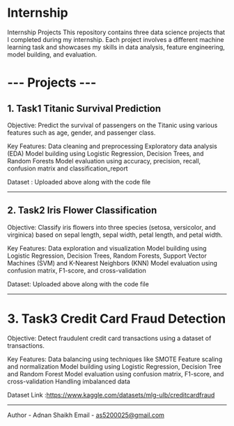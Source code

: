 # Internship

Internship Projects
This repository contains three data science projects that I completed during my internship. Each project involves a different machine learning task and showcases my skills in data analysis, feature engineering, model building, and evaluation.

# --- Projects ---

## 1. Task1 Titanic Survival Prediction

Objective:
Predict the survival of passengers on the Titanic using various features such as age, gender, and passenger class.

Key Features:
Data cleaning and preprocessing
Exploratory data analysis (EDA)
Model building using Logistic Regression, Decision Trees, and Random Forests
Model evaluation using accuracy, precision, recall, confusion matrix and classification_report


Dataset :
Uploaded above along with the code file

--------------------------------------------------------------------------------------------------------------------------------------------

## 2. Task2 Iris Flower Classification

Objective:
Classify iris flowers into three species (setosa, versicolor, and virginica) based on sepal length, sepal width, petal length, and petal width.

Key Features:
Data exploration and visualization
Model building using Logistic Regression, Decision Trees, Random Forests, Support Vector Machines (SVM) and K-Nearest Neighbors (KNN)
Model evaluation using confusion matrix, F1-score, and cross-validation

Dataset:
Uploaded above along with the code file

-------------------------------------------------------------------------------------------------------------------------------------------

# 3. Task3 Credit Card Fraud Detection

Objective:
Detect fraudulent credit card transactions using a dataset of transactions.

Key Features:
Data balancing using techniques like SMOTE
Feature scaling and normalization
Model building using Logistic Regression, Decision Tree and Random Forest
Model evaluation using confusion matrix, F1-score, and cross-validation
Handling imbalanced data

Dataset Link :https://www.kaggle.com/datasets/mlg-ulb/creditcardfraud

--------------------------------------------------------------------------------------------------------------------------------------------

Author - Adnan Shaikh
Email - as5200025@gmail.com 

